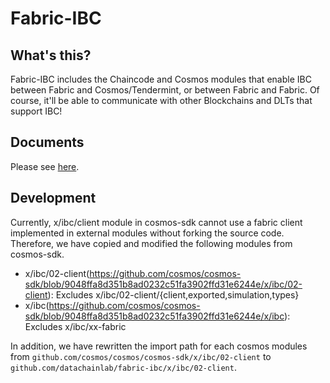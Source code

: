# Fabric-IBC

## What's this?

Fabric-IBC includes the Chaincode and Cosmos modules that enable IBC between Fabric and Cosmos/Tendermint, or between Fabric and Fabric. Of course, it'll be able to communicate with other Blockchains and DLTs that support IBC!

## Documents

Please see [here](https://github.com/datachainlab/public-docs/tree/master/fabric-ibc).

## Development

Currently, x/ibc/client module in cosmos-sdk cannot use a fabric client implemented in external modules without forking the source code. Therefore, we have copied and modified the following modules from cosmos-sdk.

- x/ibc/02-client(https://github.com/cosmos/cosmos-sdk/blob/9048ffa8d351b8ad0232c51fa3902ffd31e6244e/x/ibc/02-client): Excludes x/ibc/02-client/{client,exported,simulation,types}
- x/ibc(https://github.com/cosmos/cosmos-sdk/blob/9048ffa8d351b8ad0232c51fa3902ffd31e6244e/x/ibc): Excludes x/ibc/xx-fabric

In addition, we have rewritten the import path for each cosmos modules from `github.com/cosmos/cosmos/cosmos-sdk/x/ibc/02-client` to `github.com/datachainlab/fabric-ibc/x/ibc/02-client`.

